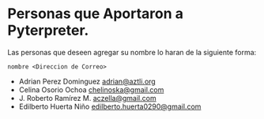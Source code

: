 # Personas que Aportaron a Pyterpreter.


Las personas que deseen agregar su nombre lo haran de la siguiente forma: 


```
nombre <Direccion de Correo>
```

* Adrian Perez Dominguez <adrian@aztli.org>
* Celina Osorio Ochoa <chelinoska@gmail.com>
* J. Roberto Ramírez M. <aczella@gmail.com>
* Edilberto Huerta Niño <edilberto.huerta0290@gmail.com>
